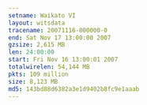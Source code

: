 ```yaml
---
setname: Waikato VI
layout: witsdata
tracename: 20071116-000000-0
end: Sat Nov 17 13:00:00 2007
gzsize: 2,615 MB
len: 24:00:00
start: Fri Nov 16 13:00:01 2007
totalwirelen: 54,144 MB
pkts: 109 million
size: 8,123 MB
md5: 143bd88d6382a3e1d9402b8fc9e1aaab
---
```

